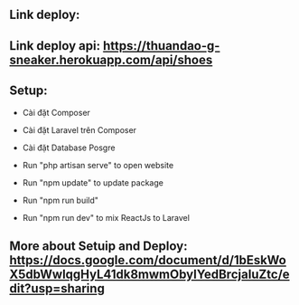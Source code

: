 ## Link deploy: 


## Link deploy api: https://thuandao-g-sneaker.herokuapp.com/api/shoes

## Setup: 
- Cài đặt Composer
- Cài đặt Laravel trên Composer
- Cài đặt Database Posgre
- Run "php artisan serve" to open website

- Run "npm update" to update package
- Run "npm run build"
- Run "npm run dev" to mix ReactJs to Laravel

## More about Setuip and Deploy: https://docs.google.com/document/d/1bEskWoX5dbWwlqgHyL41dk8mwmObyIYedBrcjaIuZtc/edit?usp=sharing



